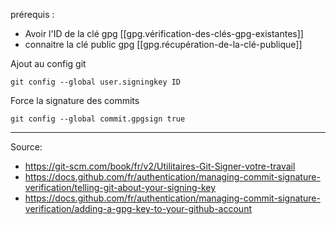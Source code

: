 
prérequis : 
- Avoir l'ID de la clé gpg [[gpg.vérification-des-clés-gpg-existantes]]
- connaitre la clé public gpg [[gpg.récupération-de-la-clé-publique]]

Ajout au config git 
```Shell
git config --global user.signingkey ID
```

Force la signature des commits
```Shell
git config --global commit.gpgsign true
```


--- 

Source:
- https://git-scm.com/book/fr/v2/Utilitaires-Git-Signer-votre-travail
- https://docs.github.com/fr/authentication/managing-commit-signature-verification/telling-git-about-your-signing-key
- https://docs.github.com/fr/authentication/managing-commit-signature-verification/adding-a-gpg-key-to-your-github-account
